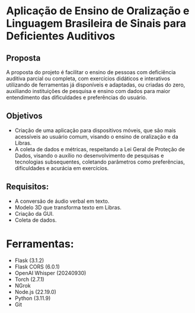 # Aplicação de Ensino de Oralização e Linguagem Brasileira de Sinais para Deficientes Auditivos

## Proposta

A proposta do projeto é facilitar o ensino de pessoas com deficiência auditiva parcial ou completa, com exercícios didáticos e interativos utilizando de ferramentas já disponíveis e adaptadas, ou criadas do zero, auxiliando instituições de pesquisa e ensino com dados para maior entendimento das dificuldades e preferências do usuário.

## Objetivos

- Criação de uma aplicação para dispositivos móveis, que são mais acessíveis ao usuário comum, visando o ensino de oralização e da Libras.
- A coleta de dados e métricas, respeitando a Lei Geral de Proteção de Dados, visando o auxílio no desenvolvimento de pesquisas e tecnologias subsequentes, coletando parâmetros como preferências, dificuldades e acurácia em exercícios.

## Requisitos:

- A conversão de áudio verbal em texto.
- Modelo 3D que transforma texto em Libras.
- Criação da GUI.
- Coleta de dados.

# Ferramentas:

- Flask (3.1.2)
- Flask CORS (6.0.1)
- OpenAI Whisper (20240930)
- Torch (2.7.1)
- NGrok
- Node.js (22.19.0)
- Python (3.11.9)
- Git


